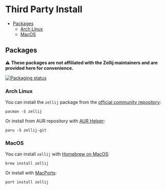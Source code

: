 # Third Party Install

* [Packages](#package)
    * [Arch Linux](#arch-linux)
    * [MacOS](#macos)

## Packages

 :warning: **These packages are not affiliated with the Zellij maintainers and are provided here for convenience.**

[![Packaging status](https://repology.org/badge/vertical-allrepos/zellij.svg)](https://repology.org/project/zellij/versions)

### Arch Linux
You can install the `zellij` package from the [official community repository](https://archlinux.org/packages/community/x86_64/zellij/):

```
pacman -S zellij
```

Or install from AUR repository with [AUR Helper](https://wiki.archlinux.org/title/AUR_helpers):

```
paru -S zellij-git
```

### MacOS
You can install `zellij` with [Homebrew on MacOS](https://formulae.brew.sh/formula/zellij):

```
brew install zellij
```

Or install with [MacPorts](https://ports.macports.org/port/zellij/details/):

```
port install zellij
```
